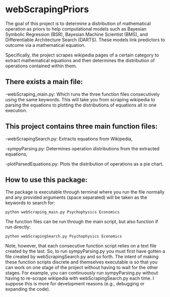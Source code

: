 # webScrapingPriors

The goal of this project is to determine a distribution of mathematical operation as priors to help computational models such as Bayesian Symbolic Regression (BSR), Bayesian Machine Scientist (BMS), and Differentiable Architecture Search (DARTS). These models link predictors to outcome via a mathematical equation.

Specifically, the project scrapes wikipedia pages of a certain category to extract mathematical equations and then determines the distribution of operations contained within them. 

## There exists a main file:
-webScraping_main.py: Which runs the three function files consecutively using the same keywords. This will take you from scraping wikipedia to parsing the equations to plotting the distributions of equations all in one execution. 

## This project contains three main function files:

-webScrapingSearch.py: Extracts equations from Wikipedia,

-sympyParsing.py: Determines operation distributions from the extracted equations,

-plotParsedEquations.py: Plots the distribution of operations as a pie chart.

## How to use this package:
The package is executable through terminal where you run the file normally and any provided arguments (space separated) will be taken as the keywords to search for:
```
python webScraping_main.py Psychophysics Economics
```
The function files can be run through the main script, but also function if run directly:
```
python webScrapingSearch.py Psychophysics Economics
```
Note, however, that each consecutive function script relies on a text file created by the last. So, to run sympyParsing.py you must first have gotten a file created by webScrapingSearch.py and so forth. The intent of making these function scripts discrete and themselves executable is so that you can work on one stage of the project without having to wait for the other stages. For example, you can continuously run sympyParsing.py without having to re-scrape wikipedia with webScrapingSearch.py each time. I suppose this is more for development reasons (e.g., debugging or expanding the code). 

